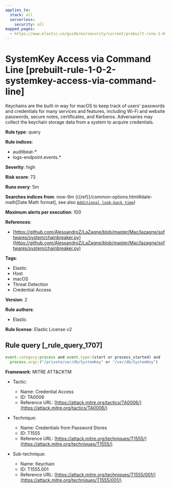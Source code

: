 ```yaml
---
applies_to:
  stack: all
  serverless:
    security: all
mapped_pages:
  - https://www.elastic.co/guide/en/security/current/prebuilt-rule-1-0-2-systemkey-access-via-command-line.html
---
```


# SystemKey Access via Command Line [prebuilt-rule-1-0-2-systemkey-access-via-command-line]

Keychains are the built-in way for macOS to keep track of users' passwords and credentials for many services and features, including Wi-Fi and website passwords, secure notes, certificates, and Kerberos. Adversaries may collect the keychain storage data from a system to acquire credentials.

**Rule type**: query

**Rule indices**:

* auditbeat-*
* logs-endpoint.events.*

**Severity**: high

**Risk score**: 73

**Runs every**: 5m

**Searches indices from**: now-9m ({{ref}}/common-options.html#date-math[Date Math format], see also [`Additional look-back time`](docs-content://solutions/security/detect-and-alert/create-detection-rule.md#rule-schedule))

**Maximum alerts per execution**: 100

**References**:

* [https://github.com/AlessandroZ/LaZagne/blob/master/Mac/lazagne/softwares/system/chainbreaker.py](https://github.com/AlessandroZ/LaZagne/blob/master/Mac/lazagne/softwares/system/chainbreaker.py)

**Tags**:

* Elastic
* Host
* macOS
* Threat Detection
* Credential Access

**Version**: 2

**Rule authors**:

* Elastic

**Rule license**: Elastic License v2

## Rule query [_rule_query_1707]

```js
event.category:process and event.type:(start or process_started) and
  process.args:("/private/var/db/SystemKey" or "/var/db/SystemKey")
```

**Framework**: MITRE ATT&CKTM

* Tactic:

    * Name: Credential Access
    * ID: TA0006
    * Reference URL: [https://attack.mitre.org/tactics/TA0006/](https://attack.mitre.org/tactics/TA0006/)

* Technique:

    * Name: Credentials from Password Stores
    * ID: T1555
    * Reference URL: [https://attack.mitre.org/techniques/T1555/](https://attack.mitre.org/techniques/T1555/)

* Sub-technique:

    * Name: Keychain
    * ID: T1555.001
    * Reference URL: [https://attack.mitre.org/techniques/T1555/001/](https://attack.mitre.org/techniques/T1555/001/)



